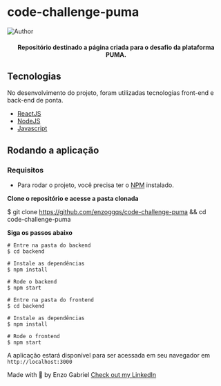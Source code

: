 # code-challenge-puma


![Author](https://img.shields.io/badge/author-enzoggqs-blueviolet)

<h4 align="center">
  Repositório destinado a página criada para o desafio da plataforma PUMA.
</h4>

## Tecnologias

No desenvolvimento do projeto, foram utilizadas tecnologias front-end e back-end de ponta.


- [ReactJS](https://reactjs.org/)
- [NodeJS](https://nodejs.org/)
- [Javascript](https://www.javascript.com/)

## Rodando a aplicação

### Requisitos

- Para rodar o projeto, você precisa ter o [NPM](https://docs.npmjs.com/downloading-and-installing-node-js-and-npm) instalado.

**Clone o repositório e acesse a pasta clonada**

$ git clone https://github.com/enzoggqs/code-challenge-puma && cd code-challenge-puma

**Siga os passos abaixo**

```
# Entre na pasta do backend
$ cd backend

# Instale as dependências
$ npm install

# Rode o backend
$ npm start

# Entre na pasta do frontend
$ cd backend

# Instale as dependências
$ npm install

# Rode o frontend
$ npm start
```

A aplicação estará disponível para ser acessada em seu navegador em `http://localhost:3000`

Made with 💜 by Enzo Gabriel [Check out my LinkedIn](https://www.linkedin.com/in/enzoggqs)